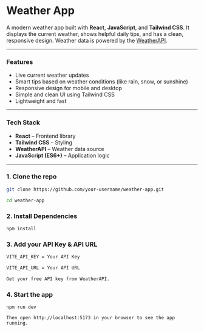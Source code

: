 # Weather App

A modern weather app built with **React**, **JavaScript**, and **Tailwind CSS**. It displays the current weather, shows helpful daily tips, and has a clean, responsive design. Weather data is powered by the [WeatherAPI](https://www.weatherapi.com/).

---

###  Features

- Live current weather updates
- Smart tips based on weather conditions (like rain, snow, or sunshine)
- Responsive design for mobile and desktop
- Simple and clean UI using Tailwind CSS
- Lightweight and fast

---

###  Tech Stack

- **React** – Frontend library
- **Tailwind CSS** – Styling
- **WeatherAPI** – Weather data source
- **JavaScript (ES6+)** – Application logic

---


### 1. Clone the repo

```bash
git clone https://github.com/your-username/weather-app.git

cd weather-app
```

### 2. Install Dependencies

```bash
npm install
```

### 3. Add your API Key & API URL

```bash
VITE_API_KEY = Your API Key

VITE_API_URL = Your API URL

Get your free API key from WeatherAPI.
```

### 4. Start the app

```
npm run dev

Then open http://localhost:5173 in your browser to see the app running.
```
